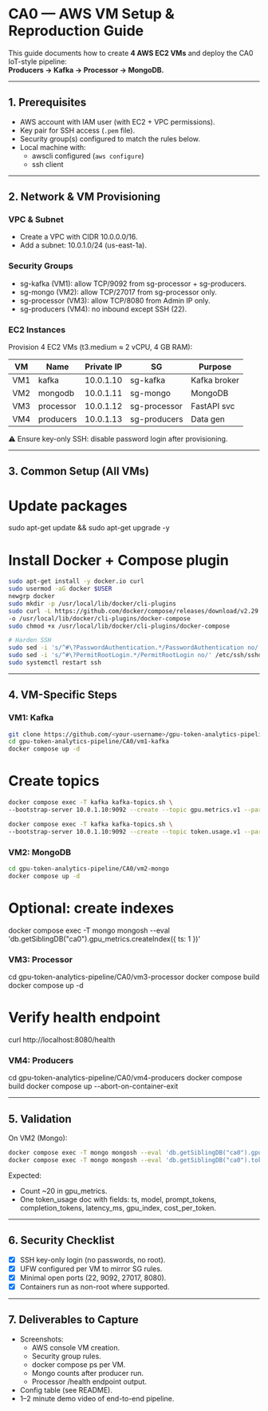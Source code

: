 # CA0 — AWS VM Setup & Reproduction Guide

This guide documents how to create **4 AWS EC2 VMs** and deploy the CA0 IoT-style pipeline:  
**Producers → Kafka → Processor → MongoDB.**

---

## 1. Prerequisites

- AWS account with IAM user (with EC2 + VPC permissions).
- Key pair for SSH access (`.pem` file).
- Security group(s) configured to match the rules below.
- Local machine with:
    - awscli configured (`aws configure`)
    - ssh client
---

## 2. Network & VM Provisioning

### VPC & Subnet
- Create a VPC with CIDR 10.0.0.0/16.
- Add a subnet: 10.0.1.0/24 (us-east-1a).

### Security Groups
- sg-kafka (VM1): allow TCP/9092 from sg-processor + sg-producers.
- sg-mongo (VM2): allow TCP/27017 from sg-processor only.
- sg-processor (VM3): allow TCP/8080 from Admin IP only.
- sg-producers (VM4): no inbound except SSH (22).

### EC2 Instances
Provision 4 EC2 VMs (t3.medium ≈ 2 vCPU, 4 GB RAM):

| VM   | Name      | Private IP | SG           | Purpose      |
|------|-----------|------------|--------------|--------------|
| VM1  | kafka     | 10.0.1.10  | sg-kafka     | Kafka broker |
| VM2  | mongodb   | 10.0.1.11  | sg-mongo     | MongoDB      |
| VM3  | processor | 10.0.1.12  | sg-processor | FastAPI svc  |
| VM4  | producers | 10.0.1.13  | sg-producers | Data gen     |

⚠️ Ensure key-only SSH: disable password login after provisioning.

---

## 3. Common Setup (All VMs)

# Update packages
sudo apt-get update && sudo apt-get upgrade -y

# Install Docker + Compose plugin
```bash
sudo apt-get install -y docker.io curl
sudo usermod -aG docker $USER
newgrp docker
sudo mkdir -p /usr/local/lib/docker/cli-plugins
sudo curl -L https://github.com/docker/compose/releases/download/v2.29.7/docker-compose-linux-x86_64 \
-o /usr/local/lib/docker/cli-plugins/docker-compose
sudo chmod +x /usr/local/lib/docker/cli-plugins/docker-compose

# Harden SSH
sudo sed -i 's/^#\?PasswordAuthentication.*/PasswordAuthentication no/' /etc/ssh/sshd_config
sudo sed -i 's/^#\?PermitRootLogin.*/PermitRootLogin no/' /etc/ssh/sshd_config
sudo systemctl restart ssh
```

---

## 4. VM-Specific Steps

### VM1: Kafka
```bash
git clone https://github.com/<your-username>/gpu-token-analytics-pipeline.git
cd gpu-token-analytics-pipeline/CA0/vm1-kafka
docker compose up -d
```

# Create topics
```bash
docker compose exec -T kafka kafka-topics.sh \
--bootstrap-server 10.0.1.10:9092 --create --topic gpu.metrics.v1 --partitions 1 --replication-factor 1

docker compose exec -T kafka kafka-topics.sh \
--bootstrap-server 10.0.1.10:9092 --create --topic token.usage.v1 --partitions 1 --replication-factor 1
```

### VM2: MongoDB
```bash 
cd gpu-token-analytics-pipeline/CA0/vm2-mongo
docker compose up -d
```

# Optional: create indexes
docker compose exec -T mongo mongosh --eval 'db.getSiblingDB("ca0").gpu_metrics.createIndex({ ts: 1 })'

### VM3: Processor

cd gpu-token-analytics-pipeline/CA0/vm3-processor
docker compose build
docker compose up -d

# Verify health endpoint
curl http://localhost:8080/health

### VM4: Producers

cd gpu-token-analytics-pipeline/CA0/vm4-producers
docker compose build
docker compose up --abort-on-container-exit

---

## 5. Validation

On VM2 (Mongo):
```bash 
docker compose exec -T mongo mongosh --eval 'db.getSiblingDB("ca0").gpu_metrics.countDocuments()'
docker compose exec -T mongo mongosh --eval 'db.getSiblingDB("ca0").token_usage.findOne()'
```

Expected:
- Count ~20 in gpu_metrics.
- One token_usage doc with fields: ts, model, prompt_tokens, completion_tokens, latency_ms, gpu_index, cost_per_token.

---

## 6. Security Checklist

- [x] SSH key-only login (no passwords, no root).
- [x] UFW configured per VM to mirror SG rules.
- [x] Minimal open ports (22, 9092, 27017, 8080).
- [x] Containers run as non-root where supported.

---

## 7. Deliverables to Capture

- Screenshots:
    - AWS console VM creation.
    - Security group rules.
    - docker compose ps per VM.
    - Mongo counts after producer run.
    - Processor /health endpoint output.
- Config table (see README).
- 1–2 minute demo video of end-to-end pipeline.
